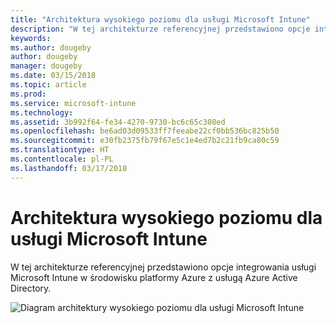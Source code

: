 ```yaml
---
title: "Architektura wysokiego poziomu dla usługi Microsoft Intune"
description: "W tej architekturze referencyjnej przedstawiono opcje integrowania usługi Microsoft Intune w środowisku platformy Azure z usługą Azure Active Directory."
keywords: 
ms.author: dougeby
author: dougeby
manager: dougeby
ms.date: 03/15/2018
ms.topic: article
ms.prod: 
ms.service: microsoft-intune
ms.technology: 
ms.assetid: 3b992f64-fe34-4270-9730-bc6c65c308ed
ms.openlocfilehash: be6ad03d09533ff7feeabe22cf0bb536bc825b50
ms.sourcegitcommit: e30fb2375fb79f67e5c1e4ed7b2c21fb9ca80c59
ms.translationtype: HT
ms.contentlocale: pl-PL
ms.lasthandoff: 03/17/2018
---
```

# <a name="high-level-architecture-for-microsoft-intune"></a>Architektura wysokiego poziomu dla usługi Microsoft Intune
W tej architekturze referencyjnej przedstawiono opcje integrowania usługi Microsoft Intune w środowisku platformy Azure z usługą Azure Active Directory.  
 
![Diagram architektury wysokiego poziomu dla usługi Microsoft Intune](/intune/media/intunearchitecture.svg)
